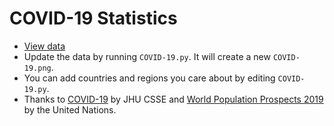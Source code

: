 # COVID-19 Statistics
* [View data](https://warm-ice0x00.github.io/covid-stats/)
* Update the data by running `COVID-19.py`. It will create a new `COVID-19.png`.
* You can add countries and regions you care about by editing `COVID-19.py`.
* Thanks to [COVID-19](https://github.com/CSSEGISandData/COVID-19) by JHU CSSE and [World Population Prospects 2019](https://population.un.org/wpp/) by the United Nations.
